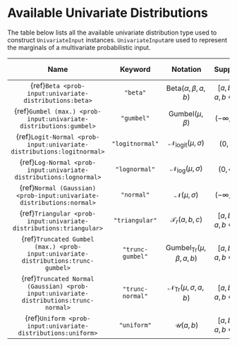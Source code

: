 # Available Univariate Distributions

The table below lists all the available univariate distribution type used
to construct ``UnivariateInput`` instances. ``UnivariateInput``are used to 
represent the marginals of a multivariate probabilistic input.

|                                         Name                                          |     Keyword      |                     Notation                      |             Support              | Number of parameters |
|:-------------------------------------------------------------------------------------:|:----------------:|:-------------------------------------------------:|:--------------------------------:|:--------------------:|
|                {ref}`Beta <prob-input:univariate-distributions:beta>`                 |     `"beta"`     |       $\mathrm{Beta}(\alpha, \beta, a, b)$        | $[a, b], \; a, b \in \mathbb{R}$ |          4           |
|           {ref}`Gumbel (max.) <prob-input:univariate-distributions:gumbel>`           |    `"gumbel"`    |           $\mathrm{Gumbel}(\mu, \beta)$           |       $(-\infty, \infty)$        |          2           |
|         {ref}`Logit-Normal <prob-input:univariate-distributions:logitnormal>`         | `"logitnormal"`  |    $\mathcal{N}_{\mathrm{logit}}(\mu, \sigma)$    |             $(0, 1)$             |          2           |
|           {ref}`Log-Normal <prob-input:univariate-distributions:lognormal>`           |  `"lognormal"`   |    $\mathcal{N}_{\mathrm{log}} (\mu, \sigma)$     |          $(0, \infty)$           |          2           |
|         {ref}`Normal (Gaussian) <prob-input:univariate-distributions:normal>`         |    `"normal"`    |            $\mathcal{N}(\mu, \sigma)$             |       $(-\infty, \infty)$        |          2           |
|          {ref}`Triangular <prob-input:univariate-distributions:triangular>`           |  `"triangular"`  |             $\mathcal{T}_r(a, b, c)$              | $[a, b], \; a, b \in \mathbb{R}$ |          3           |
|   {ref}`Truncated Gumbel (max.) <prob-input:univariate-distributions:trunc-gumbel>`   | `"trunc-gumbel"` | $\mathrm{Gumbel}_{\mathrm{Tr}}(\mu, \beta, a, b)$ | $[a, b], \; a, b \in \mathbb{R}$ |          4           |
| {ref}`Truncated Normal (Gaussian) <prob-input:univariate-distributions:trunc-normal>` | `"trunc-normal"` |  $\mathcal{N}_{\mathrm{Tr}}(\mu, \sigma, a, b)$   | $[a, b], \; a, b \in \mathbb{R}$ |          4           |
|             {ref}`Uniform <prob-input:univariate-distributions:uniform>`              |   `"uniform"`    |                $\mathcal{U}(a, b)$                | $[a, b], \; a, b \in \mathbb{R}$ |          2           |
